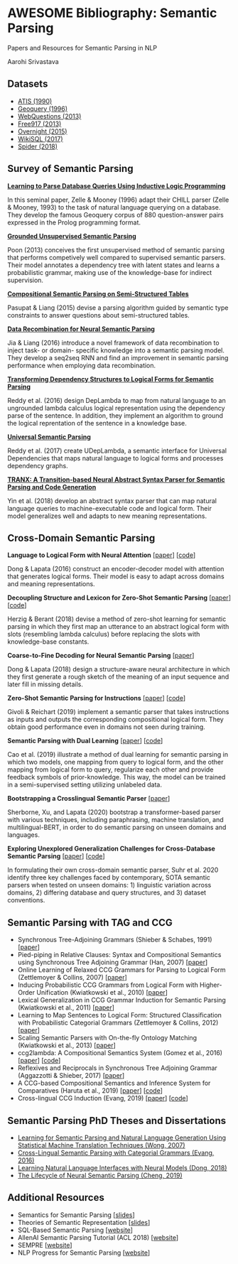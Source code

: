 # AWESOME Bibliography: Semantic Parsing

Papers and Resources for Semantic Parsing in NLP

Aarohi Srivastava


## Datasets
-	[ATIS (1990)](https://www.kaggle.com/siddhadev/atis-dataset-from-ms-cntk/)
-	[Geoquery (1996)](https://www.cs.utexas.edu/users/ml/geo.html/)
-	[WebQuestions (2013)](https://worksheets.codalab.org/worksheets/0xba659fe363cb46e7a505c5b6a774dc8a/)
-	[Free917 (2013)](https://www.aclweb.org/anthology/P13-1042.pdf)
-	[Overnight (2015)](https://worksheets.codalab.org/worksheets/0x269ef752f8c344a28383240f7bb2be9c/)
-	[WikiSQL (2017)](https://github.com/salesforce/WikiSQL/)
-	[Spider (2018)](https://yale-lily.github.io/spider/)


## Survey of Semantic Parsing

[**Learning to Parse Database Queries Using Inductive Logic Programming**](https://www.cs.utexas.edu/~ml/papers/chill-aaai-96.pdf)

In this seminal paper, Zelle & Mooney (1996) adapt their CHILL parser (Zelle & Mooney, 1993) to the task of natural language querying on a database.  They develop the famous Geoquery corpus of 880 question-answer pairs expressed in the Prolog programming format.


[**Grounded Unsupervised Semantic Parsing**](https://www.aclweb.org/anthology/P13-1092.pdf)

Poon (2013) conceives the first unsupervised method of semantic parsing that performs competively well compared to supervised semantic parsers. Their model annotates a dependency tree with latent states and learns a probabilistic grammar, making use of the knowledge-base for indirect supervision. 


[**Compositional Semantic Parsing on Semi-Structured Tables**](https://ppasupat.github.io/WikiTableQuestions/)

Pasupat & Liang (2015) devise a parsing algorithm guided by semantic type constraints to answer questions about semi-structured tables.


[**Data Recombination for Neural Semantic Parsing**](https://www.aclweb.org/anthology/P16-1002.pdf)

Jia & Liang (2016) introduce a novel framework of data recombination to inject task- or domain- specific knowledge into a semantic parsing model.  They develop a seq2seq RNN and find an improvement in semantic parsing performance when employing data recombination.


[**Transforming Dependency Structures to Logical Forms for Semantic Parsing**](https://www.aclweb.org/anthology/Q16-1010/)

Reddy et al. (2016) design DepLambda to map from natural language to an ungrounded lambda calculus logical representation using the dependency parse of the sentence.  In addition, they implement an algorithm to ground the logical reprentation of the sentence in a knowledge base.


[**Universal Semantic Parsing**](https://www.aclweb.org/anthology/D17-1009.pdf)

Reddy et al. (2017) create UDepLambda, a semantic interface for Universal Dependencies that maps natural language to logical forms and processes dependency graphs.


[**TRANX: A Transition-based Neural Abstract Syntax Parser for Semantic
Parsing and Code Generation**](https://github.com/pcyin/tranX/)

Yin et al. (2018) develop an abstract syntax parser that can map natural language queries to machine-executable code and logical form.  Their model generalizes well and adapts to new meaning representations.


## Cross-Domain Semantic Parsing

**Language to Logical Form with Neural Attention** [[paper](https://www.aclweb.org/anthology/P16-1004.pdf)] [[code](https://github.com/donglixp/lang2logic)]

Dong & Lapata (2016) construct an encoder-decoder model with attention that generates logical forms.  Their model is easy to adapt across domains and meaning representations.


**Decoupling Structure and Lexicon for Zero-Shot Semantic Parsing** [[paper](https://www.aclweb.org/anthology/D18-1190/)] [[code](https://github.com/jonathanherzig/zero-shot-semantic-parsing)]

Herzig & Berant (2018) devise a method of zero-shot learning for semantic parsing in which they first map an utterance to an abstract logical form with slots (resembling lambda calculus) before replacing the slots with knowledge-base constants.


**Coarse-to-Fine Decoding for Neural Semantic Parsing** [[paper](https://www.aclweb.org/anthology/P18-1068.pdf)]

Dong & Lapata (2018) design a structure-aware neural architecture in which they first generate a rough sketch of the meaning of an input sequence and later fill in missing details.


**Zero-Shot Semantic Parsing for Instructions** [[paper](https://www.aclweb.org/anthology/P19-1438.pdf)] [[code](https://github.com/givoli/TechnionNLI/)]

Givoli & Reichart (2019) implement a semantic parser that takes instructions as inputs and outputs the corresponding compositional logical form. They obtain good performance even in domains not seen during training.


**Semantic Parsing with Dual Learning** [[paper](https://arxiv.org/abs/1907.05343/)] [[code](https://github.com/rhythmcao/semantic-parsing-dual)]

Cao et al. (2019) illustrate a method of dual learning for semantic parsing in which two models, one mapping from query to logical form, and the other mapping from logical form to query, regularize each other and provide feedback symbols of prior-knowledge. This way, the model can be trained in a semi-supervised setting utilizing unlabeled data. 


**Bootstrapping a Crosslingual Semantic Parser** [[paper](https://arxiv.org/abs/2004.02585)]

Sherborne, Xu, and Lapata (2020) bootstrap a transformer-based parser with various techniques, including paraphrasing, machine translation, and multilingual-BERT, in order to do semantic parsing on unseen domains and languages.


**Exploring Unexplored Generalization Challenges for Cross-Database Semantic Parsing** [[paper](https://www.aclweb.org/anthology/2020.acl-main.742.pdf)] [[code](https://github.com/google-research/language/tree/master/language/xsp/)]

In formulating their own cross-domain semantic parser, Suhr et al. 2020 identify three key challenges faced by contemporary, SOTA semantic parsers when tested on unseen domains: 1) linguistic variation across domains, 2) differing database and query structures, and 3) dataset conventions.


## Semantic Parsing with TAG and CCG

-	Synchronous Tree-Adjoining Grammars (Shieber & Schabes, 1991) [[paper](https://pdfs.semanticscholar.org/8d1d/72ad7b26824b9036be5e95f4eecb6425b77a.pdf)]
-	Pied-piping in Relative Clauses: Syntax and Compositional Semantics using Synchronous Tree Adjoining Grammar (Han, 2007) [[paper](https://www.aclweb.org/anthology/W06-1506.pdf)]
-	Online Learning of Relaxed CCG Grammars for Parsing to Logical Form (Zettlemoyer & Collins, 2007) [[paper](https://www.aclweb.org/anthology/D07-1071.pdf)]
-	Inducing Probabilistic CCG Grammars from Logical Form with Higher-Order Unification (Kwiatkowski et al., 2010) [[paper](https://www.aclweb.org/anthology/D10-1119.pdf)]
-	Lexical Generalization in CCG Grammar Induction for Semantic Parsing (Kwiatkowski et al., 2011) [[paper](https://www.aclweb.org/anthology/D11-1140.pdf)]
-	Learning to Map Sentences to Logical Form: Structured Classification with Probabilistic Categorial Grammars (Zettlemoyer & Collins, 2012) [[paper](https://arxiv.org/abs/1207.1420)]
-	Scaling Semantic Parsers with On-the-fly Ontology Matching (Kwiatkowski et al., 2013) [[paper](https://www.aclweb.org/anthology/D13-1161.pdf)]
-	ccg2lambda: A Compositional Semantics System (Gomez et al., 2016) [[paper](https://www.aclweb.org/anthology/P16-4015.pdf)] [[code](https://github.com/mynlp/ccg2lambda/)]
-	Reflexives and Reciprocals in Synchronous Tree Adjoining Grammar (Aggazzotti & Shieber, 2017) [[paper](https://www.aclweb.org/anthology/W17-6204.pdf)]
-	A CCG-based Compositional Semantics and Inference System for Comparatives (Haruta et al., 2019) [[paper](https://arxiv.org/abs/1910.00930/)] [[code](https://github.com/izumi-h/fracas-comparatives_adjectives)]
-	Cross-lingual CCG Induction (Evang, 2019) [[paper](https://www.aclweb.org/anthology/N19-1160.pdf)] [[code](https://github.com/texttheater/xlci/)]


## Semantic Parsing PhD Theses and Dissertations

-	[Learning for Semantic Parsing and Natural Language Generation Using Statistical Machine Translation Techniques (Wong, 2007)](https://www.cs.utexas.edu/users/ml/papers/john-dissertation.pdf)
-	[Cross-Lingual Semantic Parsing with Categorial Grammars (Evang, 2016)](https://kilian.evang.name/phdthesis.pdf)
-	[Learning Natural Language Interfaces with Neural Models (Dong, 2018)](https://era.ed.ac.uk/bitstream/handle/1842/35587/Dong2019.pdf?sequence=1&isAllowed=y)
-	[The Lifecycle of Neural Semantic Parsing (Cheng, 2019)](https://era.ed.ac.uk/bitstream/handle/1842/35554/Cheng2019.pdf?sequence=1&isAllowed=y)


## Additional Resources

-	Semantics for Semantic Parsing [[slides](https://yoavartzi.com/sp14/slides/steedman.sp14.pdf)]
-	Theories of Semantic Representation [[slides](https://www.clsp.jhu.edu/wp-content/uploads/2018/06/2018-06-21-Ellie-Pavlick-JSALT-Summer-School.pdf)]
-	SQL-Based Semantic Parsing [[website](https://medium.com/@tao.yu/awesome-sequence-to-sql-and-semantic-parsing-1d7656861679/)]
-	AllenAI Semantic Parsing Tutorial (ACL 2018) [[website](https://github.com/allenai/acl2018-semantic-parsing-tutorial)]
-	SEMPRE [[website](https://nlp.stanford.edu/software/sempre/)]
-	NLP Progress for Semantic Parsing [[website](https://nlpprogress.com/english/semantic_parsing.html/)]
